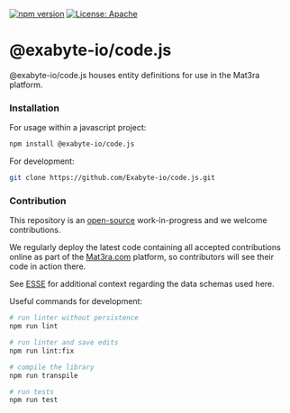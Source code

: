 [![npm version](https://badge.fury.io/js/%40exabyte-io%2F/code.js.svg)](https://badge.fury.io/js/%40exabyte-io%2F/code.js)
[![License: Apache](https://img.shields.io/badge/License-Apache-blue.svg)](https://www.apache.org/licenses/LICENSE-2.0)

# @exabyte-io/code.js

@exabyte-io/code.js houses entity definitions for use in the Mat3ra platform.


### Installation

For usage within a javascript project:

```bash
npm install @exabyte-io/code.js
```

For development:

```bash
git clone https://github.com/Exabyte-io/code.js.git
```


### Contribution

This repository is an [open-source](LICENSE.md) work-in-progress and we welcome contributions.

We regularly deploy the latest code containing all accepted contributions online as part of the
[Mat3ra.com](https://mat3ra.com) platform, so contributors will see their code in action there.

See [ESSE](https://github.com/Exabyte-io/esse) for additional context regarding the data schemas used here.

Useful commands for development:

```bash
# run linter without persistence
npm run lint

# run linter and save edits
npm run lint:fix

# compile the library
npm run transpile

# run tests
npm run test
```

